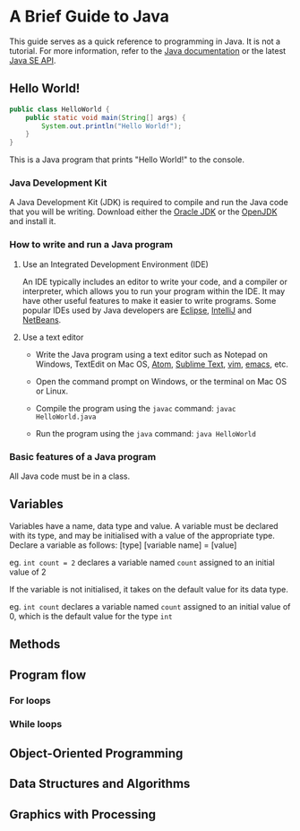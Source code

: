 # A Brief Guide to Java

This guide serves as a quick reference to programming in Java. It is not a tutorial. For more information, refer to the [Java documentation](https://docs.oracle.com/en/java/) or the latest [Java SE API](https://docs.oracle.com/en/java/javase/12/docs/api/index.html).

[comment]: # (update)

## Hello World!

```java
public class HelloWorld {
    public static void main(String[] args) {
        System.out.println("Hello World!");
    }
}
```

This is a Java program that prints "Hello World!" to the console.

### Java Development Kit

A Java Development Kit (JDK) is required to compile and run the Java code that you will be writing. Download either the [Oracle JDK](https://www.oracle.com/technetwork/java/javase/downloads/index.html) or the [OpenJDK](https://jdk.java.net/) and install it.

### How to write and run a Java program

1. Use an Integrated Development Environment (IDE)

    An IDE typically includes an editor to write your code, and a compiler or interpreter, which allows you to run your program within the IDE. It may have other useful features to make it easier to write programs. Some popular IDEs used by Java developers are [Eclipse](https://www.eclipse.org/downloads/), [IntelliJ](https://www.jetbrains.com/idea/download/) and [NetBeans](https://netbeans.apache.org/download/index.html).

2. Use a text editor

    - Write the Java program using a text editor such as Notepad on Windows, TextEdit on Mac OS, [Atom](https://atom.io/), [Sublime Text](https://www.sublimetext.com/), [vim](https://www.vim.org/download.php), [emacs](https://www.gnu.org/software/emacs/), etc.

    - Open the command prompt on Windows, or the terminal on Mac OS or Linux.

    - Compile the program using the `javac` command: ```javac HelloWorld.java```

    - Run the program using the `java` command: ```java HelloWorld```

### Basic features of a Java program

All Java code must be in a class.

## Variables

Variables have a name, data type and value. A variable must be declared with its type, and may be initialised with a value of the appropriate type. Declare a variable as follows: [type] [variable name] = [value]

eg. `int count = 2` declares a variable named `count` assigned to an initial value of 2

If the variable is not initialised, it takes on the default value for its data type.

eg. `int count` declares a variable named `count` assigned to an initial value of 0, which is the default value for the type `int`

## Methods

## Program flow

### For loops

### While loops

## Object-Oriented Programming

[comment]: # "Object-oriented programming (OOP) is a programming paradigm in which programs are organised around collections of objects and interactions between them, as opposed to following a set of instructions step by step. An object consists of its identity, state, and behaviour."

## Data Structures and Algorithms

## Graphics with Processing
